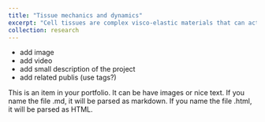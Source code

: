 ```yaml
---
title: "Tissue mechanics and dynamics"
excerpt: "Cell tissues are complex visco-elastic materials that can actively change their properties."
collection: research
---
```


* add image
* add video
* add small description of the project
* add related publis (use tags?)

This is an item in your portfolio. It can be have images or nice text. If you name the file .md, it will be parsed as markdown. If you name the file .html, it will be parsed as HTML.
